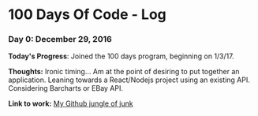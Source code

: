 # 100 Days Of Code - Log

### Day 0: December 29, 2016 

**Today's Progress**: Joined the 100 days program, beginning on 1/3/17.

**Thoughts:** Ironic timing... Am at the point of desiring to put together an application. 
Leaning towards a React/Nodejs project using an existing API. Considering Barcharts or EBay API.

**Link to work:** [My Github jungle of junk](https://github.com/dmurraykauai)
